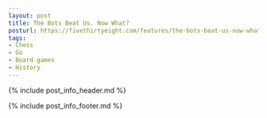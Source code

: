 ```yaml
---
layout: post
title: The Bots Beat Us. Now What?
posturl: https://fivethirtyeight.com/features/the-bots-beat-us-now-what/
tags:
- Chess
- Go
- Board games
- History
---
```


{% include post_info_header.md %}



{% include post_info_footer.md %}
